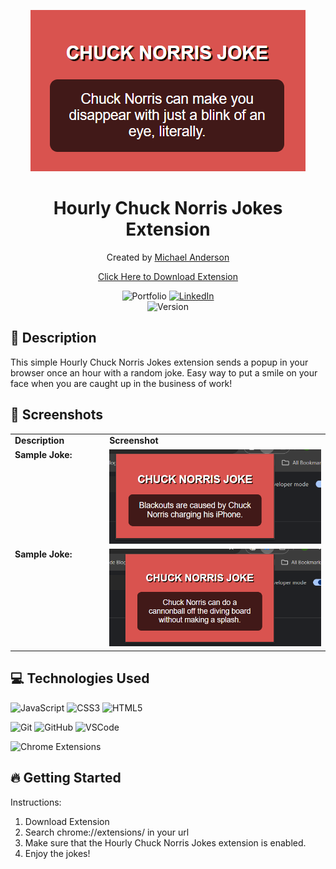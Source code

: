 <p align="center"> <img src="/chuck-joke-1.png" alt="Chuck Norris Jokes Cover"> </p>

<h1 align="center"><strong>Hourly Chuck Norris Jokes Extension</strong></h1>

<p align="center"> Created by <a href="https://www.linkedin.com/in/cloud9coding/">Michael Anderson</a> </p>

<p align="center"> <a href="https://chromewebstore.google.com/detail/hourly-chuck-norris-jokes/hkeephamioljcemmijdojphkpjicmkkp">Click Here to Download Extension</a> </p>

<div align="center"> <img src="https://img.shields.io/badge/Portfolio-blue?style=flat&logo=internet-explorer" alt="Portfolio"> <a href="https://www.linkedin.com/in/cloud9coding/"> <img src="https://img.shields.io/badge/LinkedIn-blue?style=flat&logo=linkedin" alt="LinkedIn"> </a> </div>

<div align="center"> <img src="https://img.shields.io/badge/Version-1.0.0-green?style=flat" alt="Version"> </div>

## 📄 Description 

This simple Hourly Chuck Norris Jokes extension sends a popup in your browser once an hour with a random joke. Easy way to put a smile on your face when you are caught up in the business of work!

## 📸 Screenshots
<table style="width:100%;">
  <tr>
    <td style="width:30%; vertical-align: top;">
      <strong>Description</strong>
    </td>
    <td style="width:70%; vertical-align: top;">
      <strong>Screenshot</strong>
    </td>
  </tr>
  <tr>
    <td style="width:30%; vertical-align: top;">
      <strong>Sample Joke:</strong>
    </td>
    <td style="width:70%; vertical-align: top;">
      <img src="/chuck-joke-2.png" alt="Chuck Norris Joke" style="width: 100%;">
    </td>
  </tr>
  <tr>
    <td style="width:30%; vertical-align: top;">
      <strong>Sample Joke:</strong>
    </td>
    <td style="width:70%; vertical-align: top;">
      <img src="/chuck-joke-3.png" alt="Chuck Norris Joke" style="width: 100%;">
    </td>
  </tr>
</table>

## 💻 Technologies Used
![JavaScript](https://img.shields.io/badge/-JavaScript-323330?style=flat&logo=javascript)
![CSS3](https://img.shields.io/badge/-CSS3-1572B6?style=flat&logo=css3)
![HTML5](https://img.shields.io/badge/-HTML5-E34F26?style=flat&logo=html5)

![Git](https://img.shields.io/badge/-Git-F05032?style=flat&logo=git)
![GitHub](https://img.shields.io/badge/-GitHub-181717?style=flat&logo=github)
![VSCode](https://img.shields.io/badge/-VSCode-007ACC?style=flat&logo=visual-studio-code)

![Chrome Extensions](https://img.shields.io/badge/Chrome_Extensions-Add_to_Chrome-blue?style=for-the-badge&logo=Google_Chrome&logoColor=white)


## 🔥 Getting Started

Instructions:

1. Download Extension
2. Search chrome://extensions/ in your url
3. Make sure that the Hourly Chuck Norris Jokes extension is enabled.
4. Enjoy the jokes!
